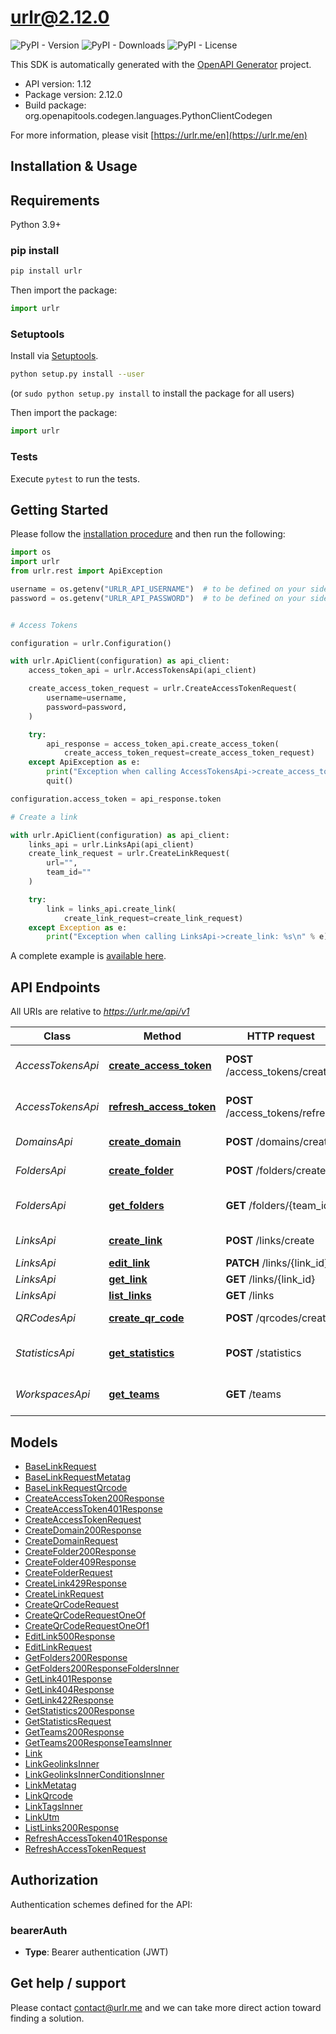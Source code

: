 # urlr@2.12.0

![PyPI - Version](https://img.shields.io/pypi/v/urlr) ![PyPI - Downloads](https://img.shields.io/pypi/dm/urlr) ![PyPI - License](https://img.shields.io/pypi/l/urlr)

This SDK is automatically generated with the [OpenAPI Generator](https://openapi-generator.tech) project.

- API version: 1.12
- Package version: 2.12.0
- Build package: org.openapitools.codegen.languages.PythonClientCodegen

For more information, please visit [https://urlr.me/en](https://urlr.me/en)

## Installation & Usage

## Requirements

Python 3.9+

### pip install

```sh
pip install urlr
```

Then import the package:
```python
import urlr
```

### Setuptools

Install via [Setuptools](http://pypi.python.org/pypi/setuptools).

```sh
python setup.py install --user
```
(or `sudo python setup.py install` to install the package for all users)

Then import the package:
```python
import urlr
```

### Tests

Execute `pytest` to run the tests.

## Getting Started

Please follow the [installation procedure](#installation--usage) and then run the following:

```python
import os
import urlr
from urlr.rest import ApiException

username = os.getenv("URLR_API_USERNAME")  # to be defined on your side
password = os.getenv("URLR_API_PASSWORD")  # to be defined on your side


# Access Tokens

configuration = urlr.Configuration()

with urlr.ApiClient(configuration) as api_client:
    access_token_api = urlr.AccessTokensApi(api_client)

    create_access_token_request = urlr.CreateAccessTokenRequest(
        username=username,
        password=password,
    )

    try:
        api_response = access_token_api.create_access_token(
            create_access_token_request=create_access_token_request)
    except ApiException as e:
        print("Exception when calling AccessTokensApi->create_access_token: %s\n" % e)
        quit()

configuration.access_token = api_response.token

# Create a link

with urlr.ApiClient(configuration) as api_client:
    links_api = urlr.LinksApi(api_client)
    create_link_request = urlr.CreateLinkRequest(
        url="",
        team_id=""
    )

    try:
        link = links_api.create_link(
            create_link_request=create_link_request)
    except Exception as e:
        print("Exception when calling LinksApi->create_link: %s\n" % e)

```

A complete example is [available here](examples/example1.py).

## API Endpoints

All URIs are relative to *https://urlr.me/api/v1*

Class | Method | HTTP request | Description
------------ | ------------- | ------------- | -------------
*AccessTokensApi* | [**create_access_token**](docs/AccessTokensApi.md#create_access_token) | **POST** /access_tokens/create | Get an access token
*AccessTokensApi* | [**refresh_access_token**](docs/AccessTokensApi.md#refresh_access_token) | **POST** /access_tokens/refresh | Refresh an access token
*DomainsApi* | [**create_domain**](docs/DomainsApi.md#create_domain) | **POST** /domains/create | Create a domain
*FoldersApi* | [**create_folder**](docs/FoldersApi.md#create_folder) | **POST** /folders/create | Create a folder
*FoldersApi* | [**get_folders**](docs/FoldersApi.md#get_folders) | **GET** /folders/{team_id} | Get folders of workspace
*LinksApi* | [**create_link**](docs/LinksApi.md#create_link) | **POST** /links/create | Create a link
*LinksApi* | [**edit_link**](docs/LinksApi.md#edit_link) | **PATCH** /links/{link_id} | Edit a link
*LinksApi* | [**get_link**](docs/LinksApi.md#get_link) | **GET** /links/{link_id} | Get a link
*LinksApi* | [**list_links**](docs/LinksApi.md#list_links) | **GET** /links | List links
*QRCodesApi* | [**create_qr_code**](docs/QRCodesApi.md#create_qr_code) | **POST** /qrcodes/create | Create a QR Code
*StatisticsApi* | [**get_statistics**](docs/StatisticsApi.md#get_statistics) | **POST** /statistics | Get statistics of a link
*WorkspacesApi* | [**get_teams**](docs/WorkspacesApi.md#get_teams) | **GET** /teams | Get workspaces of user


## Models

 - [BaseLinkRequest](docs/BaseLinkRequest.md)
 - [BaseLinkRequestMetatag](docs/BaseLinkRequestMetatag.md)
 - [BaseLinkRequestQrcode](docs/BaseLinkRequestQrcode.md)
 - [CreateAccessToken200Response](docs/CreateAccessToken200Response.md)
 - [CreateAccessToken401Response](docs/CreateAccessToken401Response.md)
 - [CreateAccessTokenRequest](docs/CreateAccessTokenRequest.md)
 - [CreateDomain200Response](docs/CreateDomain200Response.md)
 - [CreateDomainRequest](docs/CreateDomainRequest.md)
 - [CreateFolder200Response](docs/CreateFolder200Response.md)
 - [CreateFolder409Response](docs/CreateFolder409Response.md)
 - [CreateFolderRequest](docs/CreateFolderRequest.md)
 - [CreateLink429Response](docs/CreateLink429Response.md)
 - [CreateLinkRequest](docs/CreateLinkRequest.md)
 - [CreateQrCodeRequest](docs/CreateQrCodeRequest.md)
 - [CreateQrCodeRequestOneOf](docs/CreateQrCodeRequestOneOf.md)
 - [CreateQrCodeRequestOneOf1](docs/CreateQrCodeRequestOneOf1.md)
 - [EditLink500Response](docs/EditLink500Response.md)
 - [EditLinkRequest](docs/EditLinkRequest.md)
 - [GetFolders200Response](docs/GetFolders200Response.md)
 - [GetFolders200ResponseFoldersInner](docs/GetFolders200ResponseFoldersInner.md)
 - [GetLink401Response](docs/GetLink401Response.md)
 - [GetLink404Response](docs/GetLink404Response.md)
 - [GetLink422Response](docs/GetLink422Response.md)
 - [GetStatistics200Response](docs/GetStatistics200Response.md)
 - [GetStatisticsRequest](docs/GetStatisticsRequest.md)
 - [GetTeams200Response](docs/GetTeams200Response.md)
 - [GetTeams200ResponseTeamsInner](docs/GetTeams200ResponseTeamsInner.md)
 - [Link](docs/Link.md)
 - [LinkGeolinksInner](docs/LinkGeolinksInner.md)
 - [LinkGeolinksInnerConditionsInner](docs/LinkGeolinksInnerConditionsInner.md)
 - [LinkMetatag](docs/LinkMetatag.md)
 - [LinkQrcode](docs/LinkQrcode.md)
 - [LinkTagsInner](docs/LinkTagsInner.md)
 - [LinkUtm](docs/LinkUtm.md)
 - [ListLinks200Response](docs/ListLinks200Response.md)
 - [RefreshAccessToken401Response](docs/RefreshAccessToken401Response.md)
 - [RefreshAccessTokenRequest](docs/RefreshAccessTokenRequest.md)


<a id="documentation-for-authorization"></a>

## Authorization


Authentication schemes defined for the API:
<a id="bearerAuth"></a>
### bearerAuth

- **Type**: Bearer authentication (JWT)


## Get help / support

Please contact [contact@urlr.me](mailto:contact@urlr.me?subject=[GitHub]%urlr-python) and we can take more direct action toward finding a solution.
